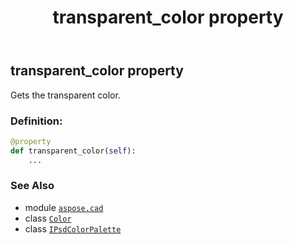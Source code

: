 ﻿---
title: transparent_color property
second_title: Aspose.CAD for Python via .NET API References
description: 
type: docs
weight: 130
url: /aspose.cad/ipsdcolorpalette/transparent_color/
is_root: false
---

## transparent_color property


Gets the transparent color.
### Definition:
```python
@property
def transparent_color(self):
    ...
```

### See Also
* module [`aspose.cad`](../../)
* class [`Color`](/cad/python-net/aspose.cad/color)
* class [`IPsdColorPalette`](/cad/python-net/aspose.cad/ipsdcolorpalette)
